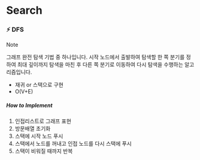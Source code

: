 # Search

### ⚡️ DFS

> [!NOTE]
> 그래프 완전 탐색 기법 중 하나입니다. 시작 노드에서 출발하여 탐색할 한 쪽 분기를 정하여 최대 깊이까지 탐색을 마친 후 다른 쪽 분기로 이동하여 다시 탐색을 수행하는 알고리즘입니다.
- 재귀 or 스택으로 구현
- O(V+E)

##### How to Implement
1. 인접리스트로 그래프 표현
2. 방문배열 초기화
3. 스택에 시작 노드 푸시
4. 스택에서 노드를 꺼내고 인접 노드를 다시 스택에 푸시
5. 스택이 비워질 때까지 반복

<br>
